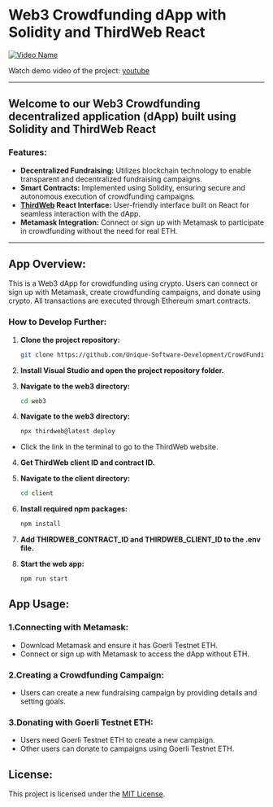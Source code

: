# Web3 Crowdfunding dApp with Solidity and ThirdWeb React

[![Video Name](https://i3.ytimg.com/vi/WqkB42z-D6Q/maxresdefault.jpg)](https://www.youtube.com/watch?v=WqkB42z-D6Q?si=7RRigYNfXkXC1SfY)

Watch demo video of the project: [youtube](https://www.youtube.com/watch?v=WqkB42z-D6Q?si=7RRigYNfXkXC1SfY)

---

## Welcome to our Web3 Crowdfunding decentralized application (dApp) built using Solidity and ThirdWeb React

### Features:

- **Decentralized Fundraising:** Utilizes blockchain technology to enable transparent and decentralized fundraising campaigns.
- **Smart Contracts:** Implemented using Solidity, ensuring secure and autonomous execution of crowdfunding campaigns.
- **[ThirdWeb](https://thirdweb.com/) React Interface:** User-friendly interface built on React for seamless interaction with the dApp.
- **Metamask Integration:** Connect or sign up with Metamask to participate in crowdfunding without the need for real ETH.

---

## App Overview:

This is a Web3 dApp for crowdfunding using crypto. Users can connect or sign up with Metamask, create crowdfunding campaigns, and donate using crypto. All transactions are executed through Ethereum smart contracts.

### How to Develop Further:

1. **Clone the project repository:**

   ```bash
   git clone https://github.com/Unique-Software-Development/CrowdFunding-Dapp.git
    ```

2. **Install Visual Studio and open the project repository folder.**
3. **Navigate to the web3 directory:**

   ```bash
   cd web3
    ```

4. **Navigate to the web3 directory:**

   ```bash
   npx thirdweb@latest deploy
    ```
- Click the link in the terminal to go to the ThirdWeb website.

4. **Get ThirdWeb client ID and contract ID.**
4. **Navigate to the client directory:**

   ```bash
   cd client
    ```

4. **Install required npm packages:**

   ```bash
   npm install
    ```

4. **Add THIRDWEB_CONTRACT_ID and THIRDWEB_CLIENT_ID to the .env file.**
4. **Start the web app:**

   ```bash
   npm run start
    ```

## App Usage:

### 1.Connecting with Metamask:

- Download Metamask and ensure it has Goerli Testnet ETH.
- Connect or sign up with Metamask to access the dApp without ETH.

### 2.Creating a Crowdfunding Campaign:

- Users can create a new fundraising campaign by providing details and setting goals.

### 3.Donating with Goerli Testnet ETH:

- Users need Goerli Testnet ETH to create a new campaign.
- Other users can donate to campaigns using Goerli Testnet ETH.

## License:
This project is licensed under the [MIT License](LICENSE).
